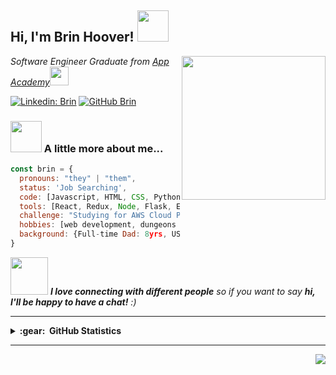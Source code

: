 <h2> Hi, I'm Brin Hoover! <img src="https://media.giphy.com/media/mGcNjsfWAjY5AEZNw6/giphy.gif" width="50"></h2>
<img align='right' src="https://res.cloudinary.com/degkakjou/image/upload/v1670457971/output-onlinegiftools_hcwvrc.gif" width="230">
<p><em>Software Engineer Graduate from <a href="https://www.appacademy.io/">App Academy</a><img src="https://media.giphy.com/media/fYSnHlufseco8Fh93Z/giphy.gif" width="30">
<!--   <img src="https://media.giphy.com/media/WUlplcMpOCEmTGBtBW/giphy.gif" width="30">  -->
</em></p>

[![Linkedin: Brin](https://img.shields.io/badge/-TheBabblingBrin-blue?style=flat-square&logo=Linkedin&logoColor=white&link=https://www.linkedin.com/in/brin-hoover-6a3584251/)](https://www.linkedin.com/in/brin-hoover-6a3584251/)
[![GitHub Brin](https://img.shields.io/github/followers/TheBabblingBrin?label=follow&style=social)](https://github.com/TheBabblingBrin)


### <img src="https://media.giphy.com/media/VgCDAzcKvsR6OM0uWg/giphy.gif" width="50"> A little more about me...  



```javascript
const brin = {
  pronouns: "they" | "them",
  status: 'Job Searching',
  code: [Javascript, HTML, CSS, Python, SQL],
  tools: [React, Redux, Node, Flask, Express, SQLAlchemy, SQLite3],
  challenge: "Studying for AWS Cloud Practitioner and learning Typescript through executeprogram ",
  hobbies: [web development, dungeons and dragons, hiking, video games],
  background: {Full-time Dad: 8yrs, USAF Veteran: 8yrs, Coding: 1yr}
}
```

<img src="https://media.giphy.com/media/LnQjpWaON8nhr21vNW/giphy.gif" width="60"> <em><b>I love connecting with different people</b> so if you want to say <b>hi, I'll be happy to have a chat!</b> :)</em>

---

<details>
  <summary><b>:gear: &nbsp;GitHub Statistics</b></summary>
  <br/>
    <p align="center">
        <img height="137px" src="https://github-readme-streak-stats.herokuapp.com/?user=TheBabblingBrin&hide_border=true&theme=nightowl" />
    </p>
    <p align="center">
        <img height="137px" src="https://github-readme-stats.vercel.app/api?username=TheBabblingBrin&hide_title=true&hide_border=true&show_icons=true&include_all_commits=true&count_private=true&line_height=21&theme=nightowl" /> <img height="137px" src="https://github-readme-stats.vercel.app/api/top-langs/?username=TheBabblingBrin&hide=html&hide_title=true&hide_border=true&layout=compact&langs_count=8&theme=nightowl" />
    </p>
</details>

<hr/>

<p align="right">
<img src="https://komarev.com/ghpvc/?username=TheBabblingBrin&style=plastic&label=Views"><img>
</p>
